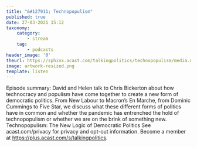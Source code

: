 ```yaml
---
title: "&#127911; Technopopulism"
published: true
date: 27-03-2021 15:12
taxonomy:
    category:
        - stream
    tag:
        - podcasts
header_image: '0'
theurl: https://sphinx.acast.com/talkingpolitics/technopopulism/media.mp3?tk=eyJ0ayI6ImRlZmF1bHQiLCJhZHMiOnRydWUsInNwb25zIjp0cnVlLCJpbiI6Imh0dHBzOi8vYXRlYW0tcGVnYXN1cy1hc3NldHMtYnVja2V0LXByb2QuczMuZXUtd2VzdC0xLmFtYXpvbmF3cy5jb20vOWEwM2ZlOWUtMWZmMC00ZGNjLWIzZjYtNTBiZDFmMDE2ZWE0L2F1ZGlvL3B1YmxpY2ludHJvLWttM212MTR1LWZpbmFsX3RwX25ld19tZXNzYWdlX2Zvcl9taXhpbmcubXAzIiwic3RhdHVzIjoicHVibGljIn0=&sig=ZY8ifW7pGw0VhMVf_fU0SSr-A-NFV44KBtKJ-bvo5Lo
image: artwork-resized.png
template: listen
--- 
```

Episode summary: David and Helen talk to Chris Bickerton about how technocracy and populism have come together to create a new form of democratic politics. From New Labour to Macron’s En Marche, from Dominic Cummings to Five Star, we discuss what these different forms of politics have in common and whether the pandemic has entrenched the hold of technopopulism or whether we are on the brink of something new. Technopopulism: The New Logic of Democratic Politics See acast.com/privacy for privacy and opt-out information. Become a member at https://plus.acast.com/s/talkingpolitics.
